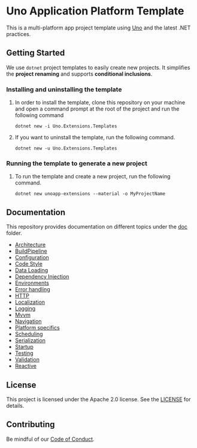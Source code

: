﻿# Uno Application Platform Template

This is a multi-platform app project template using [Uno](https://github.com/unoplatform/uno) and the latest .NET practices.

## Getting Started

We use `dotnet` project templates to easily create new projects. It simplifies the **project renaming** and supports **conditional inclusions**.

### Installing and uninstalling the template

1. In order to install the template, clone this repository on your machine and open a command prompt at the root of the project and run the following command

   `dotnet new -i Uno.Extensions.Templates`


1. If you want to uninstall the template, run the following command.

    `dotnet new -u Uno.Extensions.Templates`

### Running the template to generate a new project

1. To run the template and create a new project, run the following command.

    `dotnet new unoapp-extensions --material -o MyProjectName`

## Documentation

This repository provides documentation on different topics under the [doc](doc/) folder.

- [Architecture](doc/Architecture.md)
- [BuildPipeline](doc/BuildPipeline.md)
- [Configuration](doc/Configuration.md)
- [Code Style](doc/CodeStyle.md)
- [Data Loading](doc/DataLoading.md)
- [Dependency Injection](doc/DependencyInjection.md)
- [Environments](doc/Environments.md)
- [Error handling](doc/ErrorHandling.md)
- [HTTP](doc/HTTP.md)
- [Localization](doc/Localization.md)
- [Logging](doc/Logging.md)
- [Mvvm](doc/Mvvm.md)
- [Navigation](doc/Navigation.md)
- [Platform specifics](doc/PlatformSpecifics.md)
- [Scheduling](doc/Scheduling.md)
- [Serialization](doc/Serialization.md)
- [Startup](doc/Startup.md)
- [Testing](doc/Testing.md)
- [Validation](doc/Validation.md)
- [Reactive](doc/Reactive.md)

## License

This project is licensed under the Apache 2.0 license. See the [LICENSE](LICENSE) for details.

## Contributing

Be mindful of our [Code of Conduct](CODE_OF_CONDUCT.md).
